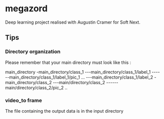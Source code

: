 # megazord

Deep learning project realised with Augustin Cramer for Soft Next.


## Tips

### Directory organization

Please remember that your main directory must look like this :

main_directory
-main_directory/class_1
---main_directory/class_1/label_1
------main_directory/class_1/label_1/pic_1 ...
---main_directory/class_1/label_2
-main_directory/class_2
---main/directory/class_2
------main/directory/class_2/pic_2 ..
      
      
 ### video_to frame
 
 The file containing the output data is in the input directory

      
 
    
